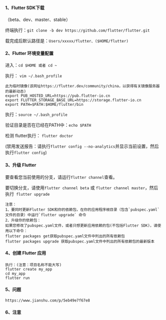 #### 1、Flutter SDK下载

（beta、dev、master、stable）

终端执行：`git clone -b dev https://github.com/flutter/flutter.git `

载完成后默认路径是：`Users/xxxxx/flutter、($HOME/flutter)`

#### 2、Flutter 环境变量配置

进入：`cd $HOME 或者 cd ~`

执行： `vim ~/.bash_profile`

```
此为临时镜像(该网址https://flutter.dev/community/china，以获得有关镜像服务器的最新动态)
export PUB_HOSTED_URL=https://pub.flutter-io.cn 
export FLUTTER_STORAGE_BASE_URL=https://storage.flutter-io.cn
export PATH=$PATH:$HOME/flutter/bin	
```

执行：`source ~/.bash_profile`

验证目录是否在已经在PATH中：`echo $PATH`

检测 flutter执行： `flutter doctor`

(禁用发送报告：请执行`flutter config --no-analytics`并显示当前设置，然后执行`flutter config`)

#### 3、升级 Flutter

要查看您当前使用的分支，请运行`flutter channel`查看。

要切换分支，请使用`flutter channel beta` 或 `flutter channel master`，然后执行` flutter upgrade`

```
注意：
1、要同时更新Flutter SDK和你的依赖包，在你的应用程序根目录（包含`pubspec.yaml`文件的目录）中运行`flutter upgrade` 命令
2、升级你的依赖包：
如果您修改了pubspec.yaml文件，或者只想更新应用依赖的包(不包括Flutter SDK)，请使用以下命令：
flutter packages get获取pubspec.yaml文件中列出的所有依赖包
flutter packages upgrade 获取pubspec.yaml文件中列出的所有依赖包的最新版本
```

#### 4、创建 Flutter 应用

```
执行：(注意：项目名称不能大写)
flutter create my_app
cd my_app
flutter run
```

#### 5、问题

`https://www.jianshu.com/p/5eb49e7f67e8`

#### 6、注意

